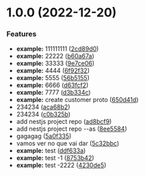 # 1.0.0 (2022-12-20)


### Features

* **example:** 111111111 ([2cd89d0](https://github.com/rodrigoventuri123/example-proto/commit/2cd89d0b03f165e78b9e3f995751b6d337e25471))
* **example:** 22222 ([b60a67a](https://github.com/rodrigoventuri123/example-proto/commit/b60a67ac0961fa7a1757fa5cecb35fb423169f0b))
* **example:** 33333 ([9e7ce06](https://github.com/rodrigoventuri123/example-proto/commit/9e7ce06f17738bca34b0305ed0486681d8f620aa))
* **example:** 4444 ([6f92f32](https://github.com/rodrigoventuri123/example-proto/commit/6f92f32bd2c65abd8af90954da3c293430a3d484))
* **example:** 5555 ([56b5155](https://github.com/rodrigoventuri123/example-proto/commit/56b5155c7c6e4eeb6bde4d7c0e4e2b6d240c3e9d))
* **example:** 6666 ([d63fcf2](https://github.com/rodrigoventuri123/example-proto/commit/d63fcf20d35bf47e452142bb49b28216b86a4fb1))
* **example:** 7777 ([d3b334c](https://github.com/rodrigoventuri123/example-proto/commit/d3b334c1c44961e36c3323ddf6740ae4975ca141))
* **example:** create customer proto ([650d41d](https://github.com/rodrigoventuri123/example-proto/commit/650d41d035cc4d22cc802e6eb27bb707363389fa))
* 234234 ([aca68b2](https://github.com/rodrigoventuri123/example-proto/commit/aca68b2509649e9835ef2f434a40c972c83c43e5))
* 234234 ([c0b325b](https://github.com/rodrigoventuri123/example-proto/commit/c0b325b5ed7f0b304ce8087e9f7759b3045e40da))
* add nestjs project repo ([ad8bcf9](https://github.com/rodrigoventuri123/example-proto/commit/ad8bcf96ba2d93c438db390a27c7d4deab40c5c6))
* add nestjs project repo --as ([8ee5584](https://github.com/rodrigoventuri123/example-proto/commit/8ee5584ed8366a0867a2bda021dbf9bace380f6e))
* gagagag ([5a0f335](https://github.com/rodrigoventuri123/example-proto/commit/5a0f335b734fdea072aa9b289eea96962bac2ab8))
* vamos ver no que vai dar ([5c32bbc](https://github.com/rodrigoventuri123/example-proto/commit/5c32bbc4af9decd052aa16e37824f10f10716605))
* **example:** test ([ddf633a](https://github.com/rodrigoventuri123/example-proto/commit/ddf633a35a141379307ae20dfefbb8439a49c314))
* **example:** test -1 ([8753b42](https://github.com/rodrigoventuri123/example-proto/commit/8753b42dc692ec55a8bc22169b4664d9af5769b3))
* **example:** test -2222 ([4230de5](https://github.com/rodrigoventuri123/example-proto/commit/4230de5bb02ad38adbbf0b65d3af632275754582))
